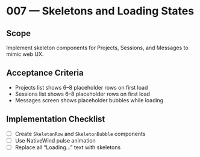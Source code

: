 # 007 — Skeletons and Loading States

## Scope

Implement skeleton components for Projects, Sessions, and Messages to mimic web UX.

## Acceptance Criteria

- Projects list shows 6–8 placeholder rows on first load
- Sessions list shows 6–8 placeholder rows on first load
- Messages screen shows placeholder bubbles while loading

## Implementation Checklist

- [ ] Create `SkeletonRow` and `SkeletonBubble` components
- [ ] Use NativeWind pulse animation
- [ ] Replace all “Loading…” text with skeletons
